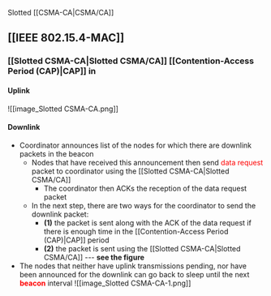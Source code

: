 Slotted [[CSMA-CA|CSMA/CA]]


## [[IEEE 802.15.4-MAC]]
### [[Slotted CSMA-CA|Slotted CSMA/CA]]  [[Contention-Access Period (CAP)|CAP]] in 
#### Uplink
![[image_Slotted CSMA-CA.png]]

#### Downlink
- Coordinator announces list of the nodes for which there are downlink packets in the beacon
	- Nodes that have received this announcement then send <span style="color:rgb(255, 0, 0)">data request</span> packet to coordinator using the [[Slotted CSMA-CA|Slotted CSMA/CA]]
		- The coordinator then ACKs the reception of the data request packet
	- In the next step, there are two ways for the coordinator to send the downlink packet:
		- **(1)** the packet is sent along with the ACK of the data request if there is enough time in the [[Contention-Access Period (CAP)|CAP]] period
		- **(2)** the packet is sent using the [[Slotted CSMA-CA|Slotted CSMA/CA]] --- **see the figure**
- The nodes that neither have uplink transmissions pending, nor have been announced for the downlink can go back to sleep until the next <span style="font-weight:bold; color:rgb(255, 0, 0)">beacon</span> interval
![[image_Slotted CSMA-CA-1.png]]